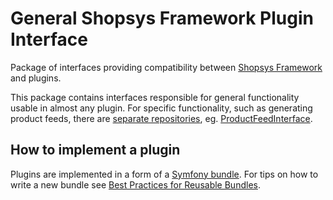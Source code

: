 # General Shopsys Framework Plugin Interface
Package of interfaces providing compatibility between [Shopsys Framework](https://www.shopsys-framework.com) and plugins.

This package contains interfaces responsible for general functionality usable in almost any plugin.
For specific functionality, such as generating product feeds, there are [separate repositories](https://github.com/search?q=topic%3Aplugin-interface+org%3Ashopsys&type=Repositories), eg. [ProductFeedInterface](https://github.com/shopsys/product-feed-interface/).

## How to implement a plugin
Plugins are implemented in a form of a [Symfony bundle](http://symfony.com/doc/current/bundles.html).
For tips on how to write a new bundle see [Best Practices for Reusable Bundles](https://symfony.com/doc/current/bundles/best_practices.html).
